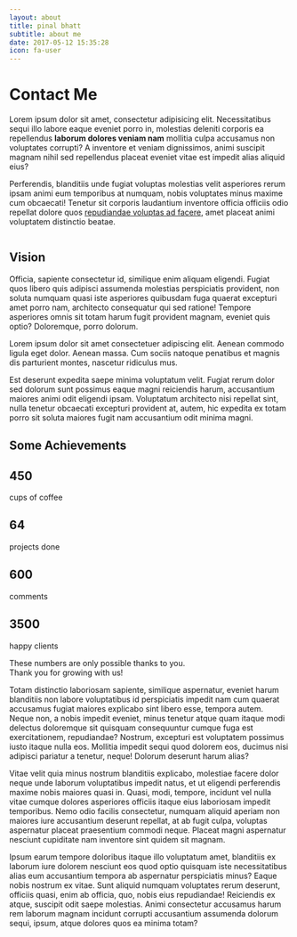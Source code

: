 ```yaml
---
layout: about
title: pinal bhatt
subtitle: about me
date: 2017-05-12 15:35:28
icon: fa-user
---
```

<div class="card-block-big">
            <h1 class="color-primary">Contact Me</h1>
            <p>Lorem ipsum dolor sit amet, consectetur adipisicing elit. Necessitatibus sequi illo labore eaque eveniet porro in, molestias deleniti corporis ea repellendus
                <strong>laborum dolores veniam nam</strong> mollitia culpa accusamus non voluptates corrupti? A inventore et veniam dignissimos, animi suscipit magnam nihil sed repellendus placeat eveniet vitae est impedit alias aliquid eius?</p>
            <p>Perferendis, blanditiis unde fugiat voluptas molestias velit asperiores rerum ipsam animi eum temporibus at numquam, nobis voluptates minus maxime cum obcaecati! Tenetur sit corporis laudantium inventore officia officiis odio repellat dolore
                quos
                <a href="#">repudiandae voluptas ad facere</a>, amet placeat animi voluptatem distinctio beatae.</p>
        </div>
        <img src="assets/img/demo/team.jpg" alt="" class="img-responsive">
        <div class="card-block-big">
            <h2 class="color-primary">Vision</h2>
            <p>Officia, sapiente consectetur id, similique enim aliquam eligendi. Fugiat quos libero quis adipisci assumenda molestias perspiciatis provident, non soluta numquam quasi iste asperiores quibusdam fuga quaerat excepturi amet porro nam, architecto
                consequatur qui sed ratione! Tempore asperiores omnis sit totam harum fugit provident magnam, eveniet quis optio? Doloremque, porro dolorum.</p>
            <p class="lead">Lorem ipsum dolor sit amet consectetuer adipiscing elit. Aenean commodo ligula eget dolor. Aenean massa. Cum sociis natoque penatibus et magnis dis parturient montes, nascetur ridiculus mus.</p>
            <p>Est deserunt expedita saepe minima voluptatum velit. Fugiat rerum dolor sed dolorum sunt possimus eaque magni reiciendis harum, accusantium maiores animi odit eligendi ipsam. Voluptatum architecto nisi repellat sint, nulla tenetur obcaecati
                excepturi provident at, autem, hic expedita ex totam porro sit soluta maiores fugit nam accusantium odit minima magni.</p>
        </div>
        <div class="bg-info">
            <div class="card-block-big">
                <h2 class="color-white text-center mb-4">Some Achievements</h2>
                <div class="row">
                    <div class="col-lg-3 col-md-6 col-sm-6">
                        <div class="card card-block text-center wow zoomInUp animation-delay-2">
                            <h2 class="counter color-info">450</h2>
                            <i class="fa fa-4x fa-coffee color-info"></i>
                            <p class="mt-2 no-mb lead small-caps color-info">cups of coffee</p>
                        </div>
                    </div>
                    <div class="col-lg-3 col-md-6 col-sm-6">
                        <div class="card card-block text-center wow zoomInUp animation-delay-5">
                            <h2 class="counter color-info">64</h2>
                            <i class="fa fa-4x fa-briefcase color-info"></i>
                            <p class="mt-2 no-mb lead small-caps color-info">projects done</p>
                        </div>
                    </div>
                    <div class="col-lg-3 col-md-6 col-sm-6">
                        <div class="card card-block text-center wow zoomInUp animation-delay-4">
                            <h2 class="counter color-info">600</h2>
                            <i class="fa fa-4x fa-comments-o color-info"></i>
                            <p class="mt-2 no-mb lead small-caps color-info">comments</p>
                        </div>
                    </div>
                    <div class="col-lg-3 col-md-6 col-sm-6">
                        <div class="card card-block text-center wow zoomInUp animation-delay-3">
                            <h2 class="counter color-info">3500</h2>
                            <i class="fa fa-4x fa-group color-info"></i>
                            <p class="mt-2 no-mb lead small-caps color-info">happy clients</p>
                        </div>
                    </div>
                </div>
                <p class="lead lead-lg text-center mt-4">These numbers are only possible thanks to you.
                    <br> Thank you for growing with us!</p>
            </div>
        </div>
        <div class="card-block-big">
            <p>Totam distinctio laboriosam sapiente, similique aspernatur, eveniet harum blanditiis non labore voluptatibus id perspiciatis impedit nam cum quaerat accusamus fugiat maiores explicabo sint libero esse, tempora autem. Neque non, a nobis impedit
                eveniet, minus tenetur atque quam itaque modi delectus doloremque sit quisquam consequuntur cumque fuga est exercitationem, repudiandae? Nostrum, excepturi est voluptatem possimus iusto itaque nulla eos. Mollitia impedit sequi quod dolorem
                eos, ducimus nisi adipisci pariatur a tenetur, neque! Dolorum deserunt harum alias?</p>
            <p>Vitae velit quia minus nostrum blanditiis explicabo, molestiae facere dolor neque unde laborum voluptatibus impedit natus, et ut eligendi perferendis maxime nobis maiores quasi in. Quasi, modi, tempore, incidunt vel nulla vitae cumque dolores
                asperiores officiis itaque eius laboriosam impedit temporibus. Nemo odio facilis consectetur, numquam aliquid aperiam non maiores iure accusantium deserunt repellat, at ab fugit culpa, voluptas aspernatur placeat praesentium commodi neque.
                Placeat magni aspernatur nesciunt cupiditate nam inventore sint quidem sit magnam.</p>
            <p>Ipsum earum tempore doloribus itaque illo voluptatum amet, blanditiis ex laborum iure dolorem nesciunt eos quod optio quisquam iste necessitatibus alias eum accusantium tempora ab aspernatur perspiciatis minus? Eaque nobis nostrum ex vitae.
                Sunt aliquid numquam voluptates rerum deserunt, officiis quasi, enim ab officia, quo, nobis eius repudiandae! Reiciendis ex atque, suscipit odit saepe molestias. Animi consectetur accusamus harum rem laborum magnam incidunt corrupti accusantium
                assumenda dolorum sequi, ipsum, atque dolores quos ea minima totam?</p>
        </div>
        <div data-type="vimeo" data-video-id="30555090"></div>
